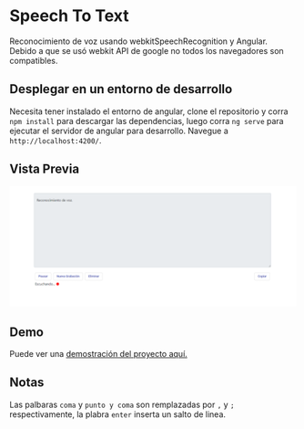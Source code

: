 # Speech To Text

Reconocimiento de voz usando webkitSpeechRecognition y Angular.
Debido a que se usó webkit API de google no todos los navegadores son compatibles.

## Desplegar en un entorno de desarrollo

Necesita tener instalado el entorno de angular, clone el repositorio y corra `npm install` para descargar las dependencias, luego corra `ng serve` para ejecutar el servidor de angular para desarrollo. Navegue a `http://localhost:4200/`.

## Vista Previa

![Screenshot](preview.png)

## Demo

Puede ver una [demostración del proyecto aquí.](https://b3rert.github.io/speech-angular-js/)

## Notas
Las palbaras `coma` y `punto y coma` son remplazadas por `,` y `;` respectivamente, la plabra `enter` inserta un salto de linea.
